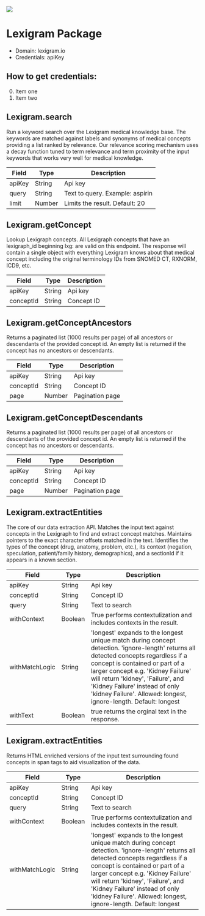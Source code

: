 [![](https://scdn.rapidapi.com/RapidAPI_banner.png)](https://rapidapi.com/package/Lexigram/functions?utm_source=RapidAPIGitHub_LexigramFunctions&utm_medium=button&utm_content=RapidAPI_GitHub)
# Lexigram Package

* Domain: lexigram.io
* Credentials: apiKey

## How to get credentials: 
0. Item one 
1. Item two
 
## Lexigram.search
Run a keyword search over the Lexigram medical knowledge base. The keywords are matched against labels and synonyms of medical concepts providing a list ranked by relevance. Our relevance scoring mechanism uses a decay function tuned to term relevance and term proximity of the input keywords that works very well for medical knowledge.

| Field | Type  | Description
|-------|-------|----------
| apiKey| String| Api key
| query | String| Text to query. Example: aspirin
| limit | Number| Limits the result. Default: 20

## Lexigram.getConcept
Lookup Lexigraph concepts. All Lexigraph concepts that have an lexigraph_id beginning lxg: are valid on this endpoint. The response will contain a single object with everything Lexigram knows about that medical concept including the original terminology IDs from SNOMED CT, RXNORM, ICD9, etc.

| Field    | Type  | Description
|----------|-------|----------
| apiKey   | String| Api key
| conceptId| String| Concept ID

## Lexigram.getConceptAncestors
Returns a paginated list (1000 results per page) of all ancestors or descendants of the provided concept id. An empty list is returned if the concept has no ancestors or descendants.

| Field    | Type  | Description
|----------|-------|----------
| apiKey   | String| Api key
| conceptId| String| Concept ID
| page     | Number| Pagination page

## Lexigram.getConceptDescendants
Returns a paginated list (1000 results per page) of all ancestors or descendants of the provided concept id. An empty list is returned if the concept has no ancestors or descendants.

| Field    | Type  | Description
|----------|-------|----------
| apiKey   | String| Api key
| conceptId| String| Concept ID
| page     | Number| Pagination page

## Lexigram.extractEntities
The core of our data extraction API. Matches the input text against concepts in the Lexigraph to find and extract concept matches. Maintains pointers to the exact character offsets matched in the text. Identifies the types of the concept (drug, anatomy, problem, etc.), its context (negation, speculation, patient/family history, demographics), and a sectionId if it appears in a known section.

| Field         | Type   | Description
|---------------|--------|----------
| apiKey        | String | Api key
| conceptId     | String | Concept ID
| query         | String | Text to search
| withContext   | Boolean| True performs contextulization and includes contexts in the result.
| withMatchLogic| String | 'longest' expands to the longest unique match during concept detection. 'ignore-length' returns all detected concepts regardless if a concept is contained or part of a larger concept e.g. 'Kidney Failure' will return 'kidney', 'Failure', and 'Kidney Failure' instead of only 'kidney Failure'. Allowed: longest, ignore-length. Default: longest
| withText      | Boolean| true returns the orginal text in the response.

## Lexigram.extractEntities
Returns HTML enriched versions of the input text surrounding found concepts in span tags to aid visualization of the data.

| Field         | Type   | Description
|---------------|--------|----------
| apiKey        | String | Api key
| conceptId     | String | Concept ID
| query         | String | Text to search
| withContext   | Boolean| True performs contextulization and includes contexts in the result.
| withMatchLogic| String | 'longest' expands to the longest unique match during concept detection. 'ignore-length' returns all detected concepts regardless if a concept is contained or part of a larger concept e.g. 'Kidney Failure' will return 'kidney', 'Failure', and 'Kidney Failure' instead of only 'kidney Failure'. Allowed: longest, ignore-length. Default: longest

